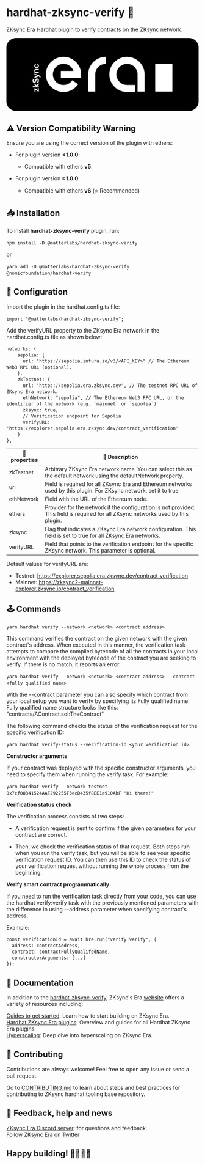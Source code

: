 # hardhat-zksync-verify 🚀

ZKsync Era [Hardhat](https://hardhat.org/) plugin to verify contracts on the ZKsync network.

![Era Logo](https://github.com/matter-labs/era-contracts/raw/main/eraLogo.svg)

## ⚠️ Version Compatibility Warning

Ensure you are using the correct version of the plugin with ethers:
- For plugin version **<1.0.0**:
  - Compatible with ethers **v5**.

- For plugin version **≥1.0.0**:
  - Compatible with ethers **v6** (⭐ Recommended)

## 📥 Installation

To install **hardhat-zksync-verify** plugin, run:

`npm install -D @matterlabs/hardhat-zksync-verify`

or

`yarn add -D @matterlabs/hardhat-zksync-verify @nomicfoundation/hardhat-verify`

## 🔩	Configuration

Import the plugin in the hardhat.config.ts file:

`import "@matterlabs/hardhat-zksync-verify";`

Add the verifyURL property to the ZKsync Era network in the hardhat.config.ts file as shown below:

```
networks: {
    sepolia: {
      url: "https://sepolia.infura.io/v3/<API_KEY>" // The Ethereum Web3 RPC URL (optional).
    },
    zkTestnet: {
      url: "https://sepolia.era.zksync.dev", // The testnet RPC URL of ZKsync Era network.
      ethNetwork: "sepolia", // The Ethereum Web3 RPC URL, or the identifier of the network (e.g. `mainnet` or `sepolia`)
      zksync: true,
      // Verification endpoint for Sepolia
      verifyURL: 'https://explorer.sepolia.era.zksync.dev/contract_verification'
    }
},

```
| 🔧 properties              | 📄 Description                                                                                                                       |
|----------------------------|--------------------------------------------------------------------------------------------------------------------------------------|
| zkTestnet                  | Arbitrary ZKsync Era network name. You can select this as the default network using the defaultNetwork property.                     |
| url                        | Field is required for all ZKsync Era and Ethereum networks used by this plugin. For ZKsync network, set it to true                   |
| ethNetwork                 | Field with the URL of the Ethereum node.                                                                                             |
| ethers                     | Provider for the network if the configuration is not provided. This field is required for all ZKsync networks used by this plugin.   |
| zksync                     | Flag that indicates a ZKsync Era network configuration. This field is set to true for all ZKsync Era networks.                       |
| verifyURL                  | Field that points to the verification endpoint for the specific ZKsync network. This parameter is optional.                          |

Default values for verifyURL are:

- Testnet: https://explorer.sepolia.era.zksync.dev/contract_verification
- Mainnet: https://zksync2-mainnet-explorer.zksync.io/contract_verification

## 🕹 Commands

`yarn hardhat verify --network <network> <contract address>`

This command verifies the contract on the given network with the given contract's address.
When executed in this manner, the verification task attempts to compare the compiled bytecode of all the contracts in your local environment with the deployed bytecode of the contract you are seeking to verify. If there is no match, it reports an error.

`yarn hardhat verify --network <network> <contract address> --contract <fully qualified name>`

With the --contract parameter you can also specify which contract from your local setup you want to verify by specifying its Fully qualified name. Fully qualified name structure looks like this: "contracts/AContract.sol:TheContract"

The following command checks the status of the verification request for the specific verification ID:

`yarn hardhat verify-status --verification-id <your verification id>`



**Constructor arguments**

If your contract was deployed with the specific constructor arguments, you need to specify them when running the verify task. For example:

`yarn hardhat verify --network testnet 0x7cf08341524AAF292255F3ecD435f8EE1a910AbF "Hi there!"`

**Verification status check**

The verification process consists of two steps:

- A verification request is sent to confirm if the given parameters for your contract are correct.

- Then, we check the verification status of that request. Both steps run when you run the verify task, but you will be able to see your specific verification request ID. You can then use this ID to check the status of your verification request without running the whole process from the beginning.

**Verify smart contract programmatically**

If you need to run the verification task directly from your code, you can use the hardhat verify:verify task with the previously mentioned parameters with the difference in using --address parameter when specifying contract's address.

Example:

```
const verificationId = await hre.run("verify:verify", {
  address: contractAddress,
  contract: contractFullyQualifedName,
  constructorArguments: [...]
});
```
## 📝 Documentation

In addition to the [hardhat-zksync-verify](https://era.zksync.io/docs/tools/hardhat/hardhat-zksync-verify.html), ZKsync's Era [website](https://era.zksync.io/docs/) offers a variety of resources including:

[Guides to get started](https://era.zksync.io/docs/dev/building-on-zksync/hello-world.html): Learn how to start building on ZKsync Era.\
[Hardhat ZKsync Era plugins](https://era.zksync.io/docs/tools/hardhat/getting-started.html): Overview and guides for all Hardhat ZKsync Era plugins.\
[Hyperscaling](https://era.zksync.io/docs/reference/concepts/hyperscaling.html#what-are-hyperchains): Deep dive into hyperscaling on ZKsync Era.

## 🤝 Contributing

Contributions are always welcome! Feel free to open any issue or send a pull request.

Go to [CONTRIBUTING.md](https://github.com/matter-labs/hardhat-zksync/blob/main/.github/CONTRIBUTING.md) to learn about steps and best practices for contributing to ZKsync hardhat tooling base repository.  


## 🙌 Feedback, help and news

[ZKsync Era Discord server](https://join.zksync.dev/): for questions and feedback.\
[Follow ZKsync Era on Twitter](https://twitter.com/zksync)

## Happy building! 👷‍♀️👷‍♂️